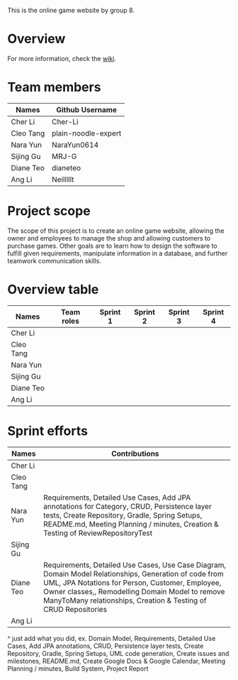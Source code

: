 This is the online game website by group 8. 

# Overview
For more information, check the [wiki](https://github.com/McGill-ECSE321-Fall2024/project-group-8/wiki). 

# Team members

| Names         | Github Username |
| ------------- | -------------   |
| Cher Li       | Cher-Li         |
| Cleo Tang     | plain-noodle-expert |
| Nara Yun      | NaraYun0614     |
| Sijing Gu     | MRJ-G           |
| Diane Teo     | dianeteo        |
| Ang Li        | Neilllllt       |


# Project scope
The scope of this project is to create an online game website, allowing the owner and employees to manage the shop and allowing customers to purchase games. Other goals are to learn how to design the software to fulfill given requirements, manipulate information in a database, and further teamwork communication skills.

# Overview table
| Names         | Team roles | Sprint 1 | Sprint 2 | Sprint 3 | Sprint 4 | 
| ------------- | -------------   |-------------|-------------|-------------|-------------|
| Cher Li       |          |||||
| Cleo Tang     |  |||||
| Nara Yun      |      |||||
| Sijing Gu     |           |||||
| Diane Teo     |         |||||
| Ang Li        |        |||||

# Sprint efforts
| Names         | Contributions |
| ------------- | -------------   |
| Cher Li       |          |
| Cleo Tang     |  |
| Nara Yun      |Requirements, Detailed Use Cases, Add JPA annotations for Category, CRUD, Persistence layer tests, Create Repository, Gradle, Spring Setups, README.md, Meeting Planning / minutes, Creation & Testing of ReviewRepositoryTest
| Sijing Gu     |            |
| Diane Teo     | Requirements, Detailed Use Cases, Use Case Diagram, Domain Model Relationships, Generation of code from UML, JPA Notations for Person, Customer, Employee, Owner classes,, Remodelling Domain Model to remove ManyToMany relationships, Creation & Testing of CRUD Repositories |
| Ang Li        |        |

^ just add what you did, ex. Domain Model, Requirements, Detailed Use Cases, Add JPA annotations, CRUD, Persistence layer tests, Create Repository, Gradle, Spring Setups, UML code generation, Create issues and milestones, README.md, Create Google Docs & Google Calendar, Meeting Planning / minutes, Build System, Project Report
